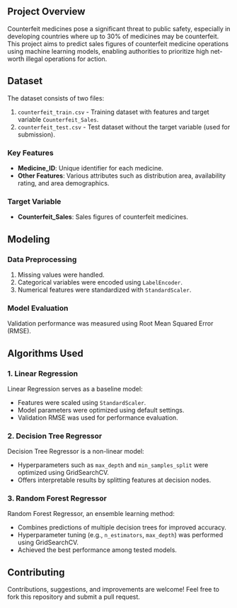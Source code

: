 ## Project Overview
Counterfeit medicines pose a significant threat to public safety, especially in developing countries where up to 30% of medicines may be counterfeit. This project aims to predict sales figures of counterfeit medicine operations using machine learning models, enabling authorities to prioritize high net-worth illegal operations for action.

## Dataset
The dataset consists of two files:
1. `counterfeit_train.csv` - Training dataset with features and target variable `Counterfeit_Sales`.
2. `counterfeit_test.csv` - Test dataset without the target variable (used for submission).

### Key Features
- **Medicine_ID**: Unique identifier for each medicine.
- **Other Features**: Various attributes such as distribution area, availability rating, and area demographics.

### Target Variable
- **Counterfeit_Sales**: Sales figures of counterfeit medicines.

## Modeling
### Data Preprocessing
1. Missing values were handled.
2. Categorical variables were encoded using `LabelEncoder`.
3. Numerical features were standardized with `StandardScaler`.

### Model Evaluation
Validation performance was measured using Root Mean Squared Error (RMSE).

## Algorithms Used
### 1. Linear Regression
Linear Regression serves as a baseline model:
- Features were scaled using `StandardScaler`.
- Model parameters were optimized using default settings.
- Validation RMSE was used for performance evaluation.

### 2. Decision Tree Regressor
Decision Tree Regressor is a non-linear model:
- Hyperparameters such as `max_depth` and `min_samples_split` were optimized using GridSearchCV.
- Offers interpretable results by splitting features at decision nodes.

### 3. Random Forest Regressor
Random Forest Regressor, an ensemble learning method:
- Combines predictions of multiple decision trees for improved accuracy.
- Hyperparameter tuning (e.g., `n_estimators`, `max_depth`) was performed using GridSearchCV.
- Achieved the best performance among tested models.


## Contributing
Contributions, suggestions, and improvements are welcome! Feel free to fork this repository and submit a pull request.

